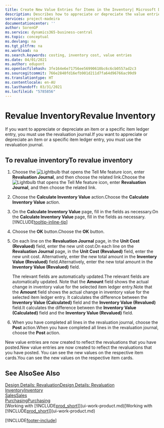 ```yaml
---
title: Create New Value Entries for Items in the Inventory| Microsoft Docs
description: Describes how to appreciate or depreciate the value entries of one or more items in the inventory by posting their current, calculated value.
services: project-madeira
documentationcenter: ''
author: SorenGP
ms.service: dynamics365-business-central
ms.topic: conceptual
ms.devlang: na
ms.tgt_pltfrm: na
ms.workload: na
ms.search.keywords: costing, inventory cost, value entries
ms.date: 04/01/2021
ms.author: edupont
ms.openlocfilehash: 3fe164e6e71756ee56990610bc6c6cb0557ad2c3
ms.sourcegitcommit: 766e2840fd16efb901d211d7fa64d96766ac99d9
ms.translationtype: HT
ms.contentlocale: en-AU
ms.lasthandoff: 03/31/2021
ms.locfileid: "5785856"
---
```

# <a name="revalue-inventory"></a><span data-ttu-id="fb5e8-103">Revalue Inventory</span><span class="sxs-lookup"><span data-stu-id="fb5e8-103">Revalue Inventory</span></span>
<span data-ttu-id="fb5e8-104">If you want to appreciate or depreciate an item or a specific item ledger entry, you must use the revaluation journal.</span><span class="sxs-lookup"><span data-stu-id="fb5e8-104">If you want to appreciate or depreciate an item or a specific item ledger entry, you must use the revaluation journal.</span></span>

## <a name="to-revalue-inventory"></a><span data-ttu-id="fb5e8-105">To revalue inventory</span><span class="sxs-lookup"><span data-stu-id="fb5e8-105">To revalue inventory</span></span>
1. <span data-ttu-id="fb5e8-106">Choose the ![Lightbulb that opens the Tell Me feature](media/ui-search/search_small.png "Tell me what you want to do") icon, enter **Revaluation Journal**, and then choose the related link.</span><span class="sxs-lookup"><span data-stu-id="fb5e8-106">Choose the ![Lightbulb that opens the Tell Me feature](media/ui-search/search_small.png "Tell me what you want to do") icon, enter **Revaluation Journal**, and then choose the related link.</span></span>
2. <span data-ttu-id="fb5e8-107">Choose the **Calculate Inventory Value** action.</span><span class="sxs-lookup"><span data-stu-id="fb5e8-107">Choose the **Calculate Inventory Value** action.</span></span>
3. <span data-ttu-id="fb5e8-108">On the **Calculate Inventory Value** page, fill in the fields as necessary.</span><span class="sxs-lookup"><span data-stu-id="fb5e8-108">On the **Calculate Inventory Value** page, fill in the fields as necessary.</span></span> [!INCLUDE[tooltip-inline-tip](includes/tooltip-inline-tip_md.md)]
4. <span data-ttu-id="fb5e8-109">Choose the **OK** button.</span><span class="sxs-lookup"><span data-stu-id="fb5e8-109">Choose the **OK** button.</span></span>
5. <span data-ttu-id="fb5e8-110">On each line on the **Revaluation Journal** page, in the **Unit Cost (Revalued)** field, enter the new unit cost.</span><span class="sxs-lookup"><span data-stu-id="fb5e8-110">On each line on the **Revaluation Journal** page, in the **Unit Cost (Revalued)** field, enter the new unit cost.</span></span> <span data-ttu-id="fb5e8-111">Alternatively, enter the new total amount in the **Inventory Value (Revalued)** field.</span><span class="sxs-lookup"><span data-stu-id="fb5e8-111">Alternatively, enter the new total amount in the **Inventory Value (Revalued)** field.</span></span>

    <span data-ttu-id="fb5e8-112">The relevant fields are automatically updated.</span><span class="sxs-lookup"><span data-stu-id="fb5e8-112">The relevant fields are automatically updated.</span></span> <span data-ttu-id="fb5e8-113">Note that the **Amount** field shows the actual change in inventory value for the selected item ledger entry.</span><span class="sxs-lookup"><span data-stu-id="fb5e8-113">Note that the **Amount** field shows the actual change in inventory value for the selected item ledger entry.</span></span> <span data-ttu-id="fb5e8-114">It calculates the difference between the **Inventory Value (Calculated)** field and the **Inventory Value (Revalued)** field.</span><span class="sxs-lookup"><span data-stu-id="fb5e8-114">It calculates the difference between the **Inventory Value (Calculated)** field and the **Inventory Value (Revalued)** field.</span></span>
6. <span data-ttu-id="fb5e8-115">When you have completed all lines in the revaluation journal, choose the **Post** action.</span><span class="sxs-lookup"><span data-stu-id="fb5e8-115">When you have completed all lines in the revaluation journal, choose the **Post** action.</span></span>

<span data-ttu-id="fb5e8-116">New value entries are now created to reflect the revaluations that you have posted.</span><span class="sxs-lookup"><span data-stu-id="fb5e8-116">New value entries are now created to reflect the revaluations that you have posted.</span></span> <span data-ttu-id="fb5e8-117">You can see the new values on the respective item cards.</span><span class="sxs-lookup"><span data-stu-id="fb5e8-117">You can see the new values on the respective item cards.</span></span>

## <a name="see-also"></a><span data-ttu-id="fb5e8-118">See Also</span><span class="sxs-lookup"><span data-stu-id="fb5e8-118">See Also</span></span>
[<span data-ttu-id="fb5e8-119">Design Details: Revaluation</span><span class="sxs-lookup"><span data-stu-id="fb5e8-119">Design Details: Revaluation</span></span>](design-details-revaluation.md)  
[<span data-ttu-id="fb5e8-120">Inventory</span><span class="sxs-lookup"><span data-stu-id="fb5e8-120">Inventory</span></span>](inventory-manage-inventory.md)  
[<span data-ttu-id="fb5e8-121">Sales</span><span class="sxs-lookup"><span data-stu-id="fb5e8-121">Sales</span></span>](sales-manage-sales.md)  
[<span data-ttu-id="fb5e8-122">Purchasing</span><span class="sxs-lookup"><span data-stu-id="fb5e8-122">Purchasing</span></span>](purchasing-manage-purchasing.md)  
<span data-ttu-id="fb5e8-123">[Working with [!INCLUDE[prod_short](includes/prod_short.md)]](ui-work-product.md)</span><span class="sxs-lookup"><span data-stu-id="fb5e8-123">[Working with [!INCLUDE[prod_short](includes/prod_short.md)]](ui-work-product.md)</span></span>


[!INCLUDE[footer-include](includes/footer-banner.md)]